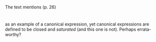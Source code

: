 The text mentions (p. 26) <p align="center"><img src="/tex/e29742bc5abaa652832db1d63359017e.svg?invert_in_darkmode&sanitize=true" align=middle width=32.9452827pt height=11.4155283pt/></p> as an example of a canonical expression,
yet canonical expressions are defined to be closed and _saturated_ (and this one is not).
Perhaps errata-worthy?
